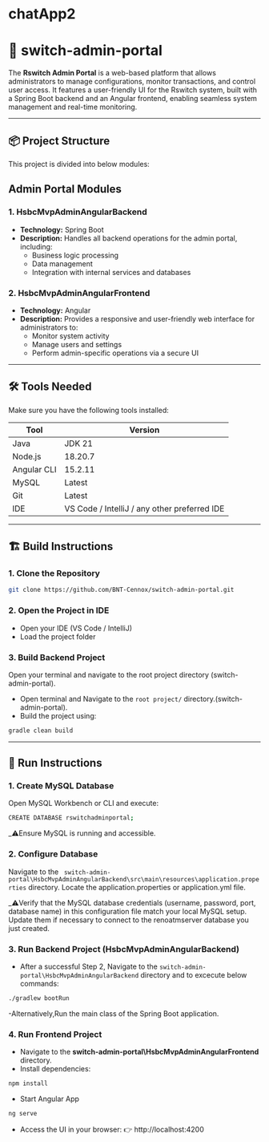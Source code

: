 # chatApp2
# 🏢 switch-admin-portal
The **Rswitch Admin Portal** is a web-based platform that allows administrators to manage configurations, monitor transactions, and control user access. It features a user-friendly UI for the Rswitch system, built with a Spring Boot backend and an Angular frontend, enabling seamless system management and real-time monitoring.

---

## 📦 Project Structure

This project is divided into below  modules:


## Admin Portal Modules

### 1. HsbcMvpAdminAngularBackend
- **Technology:** Spring Boot  
- **Description:** Handles all backend operations for the admin portal, including:
  - Business logic processing
  - Data management
  - Integration with internal services and databases

### 2. HsbcMvpAdminAngularFrontend
- **Technology:** Angular  
- **Description:** Provides a responsive and user-friendly web interface for administrators to:
  - Monitor system activity
  - Manage users and settings
  - Perform admin-specific operations via a secure UI


---

## 🛠️ Tools Needed

Make sure you have the following tools installed:

| Tool | Version |
|------|---------|
| Java | JDK 21 |
| Node.js | 18.20.7 |
| Angular CLI | 15.2.11 |
| MySQL | Latest |
| Git | Latest |
| IDE | VS Code / IntelliJ / any other preferred IDE |

---

## 🏗️ Build Instructions

### 1. Clone the Repository

```bash
git clone https://github.com/BNT-Cennox/switch-admin-portal.git
```

### 2. Open the Project in IDE
- Open your IDE (VS Code / IntelliJ)
- Load the project folder
  
### 3. Build Backend Project
Open your terminal and navigate to the root project directory (switch-admin-portal).

- Open terminal and Navigate to the ```root project/``` directory.(switch-admin-portal).
- Build the  project using:
```bash
gradle clean build
 ```
---

## 🚀 Run Instructions

### 1. Create MySQL Database
Open MySQL Workbench or CLI and execute:
```bash
CREATE DATABASE rswitchadminportal;
```
_⚠️Ensure MySQL is running and accessible.

### 2. Configure Database 

Navigate to the ``` switch-admin-portal\HsbcMvpAdminAngularBackend\src\main\resources\application.properties``` directory.
Locate the application.properties or application.yml file.

_⚠️Verify that the MySQL database credentials (username, password, port, database name) in this configuration file match your local MySQL setup. Update them if necessary to connect to the renoatmserver database you just created.

### 3. Run Backend Project (HsbcMvpAdminAngularBackend)
- After a successful Step 2, Navigate to the ```switch-admin-portal\HsbcMvpAdminAngularBackend``` directory and to excecute below commands:
```bash
./gradlew bootRun
```
-Alternatively,Run the main class of the Spring Boot application.



### 4. Run Frontend Project
- Navigate to the **switch-admin-portal\HsbcMvpAdminAngularFrontend** directory.
- Install dependencies:
```bash
npm install
```
- Start Angular App
```bash
ng serve
```
- Access the UI in your browser:
👉 http://localhost:4200



